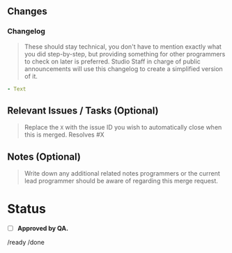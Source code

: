 ## Changes

### Changelog
> These should stay technical, you don't have to mention exactly what you did step-by-step, but providing something for other programmers to check on later is preferred. Studio Staff in charge of public announcements will use this changelog to create a simplified version of it.
```yml
- Text
```

## Relevant Issues / Tasks (Optional)

> Replace the `X` with the issue ID you wish to automatically close when this is merged. 
Resolves #X

## Notes (Optional)

> Write down any additional related notes programmers or the current lead programmer should be aware of regarding this merge request.

# **Status**
- [ ] **Approved by QA.**

/ready
/done